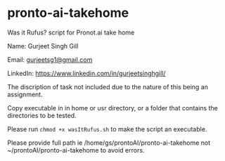 # pronto-ai-takehome
Was it Rufus? script for Pronot.ai take home

Name: Gurjeet Singh Gill

Email: gurjeetsg1@gmail.com

LinkedIn: https://www.linkedin.com/in/gurjeetsinghgill/


The discription of task not included due to the nature of this being an assignment.

Copy executable in in home or usr directory, or a folder that contains the directories to be tested.

Please run ```chmod +x wasItRufus.sh``` to make the script an executable.

Please provide full path ie /home/gs/prontoAI/pronto-ai-takehome not ~/prontoAI/pronto-ai-takehome to avoid errors.
